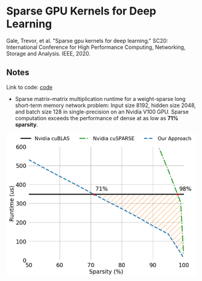 # Sparse GPU Kernels for Deep Learning

Gale, Trevor, et al. "Sparse gpu kernels for deep learning." SC20: International Conference for High Performance Computing, Networking, Storage and Analysis. IEEE, 2020.

## Notes

Link to code: [code](https://github.com/google-research/sputnik)

* Sparse matrix–matrix multiplication runtime for a weight-sparse long short-term memory network problem: Input size 8192, hidden size 2048, and batch size 128 in single-precision on an Nvidia V100 GPU. Sparse computation exceeds the performance of dense at as low as **71% sparsity**.

![Spmm](./figures/sparse_mm.png)